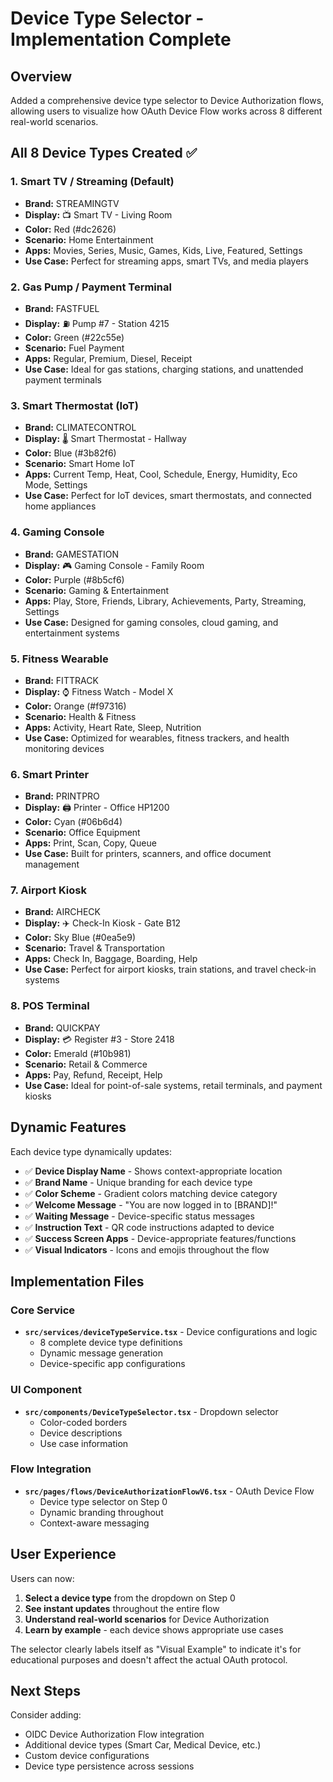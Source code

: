 # Device Type Selector - Implementation Complete

## Overview
Added a comprehensive device type selector to Device Authorization flows, allowing users to visualize how OAuth Device Flow works across 8 different real-world scenarios.

## All 8 Device Types Created ✅

### 1. **Smart TV / Streaming** (Default)
- **Brand:** STREAMINGTV
- **Display:** 📺 Smart TV - Living Room
- **Color:** Red (#dc2626)
- **Scenario:** Home Entertainment
- **Apps:** Movies, Series, Music, Games, Kids, Live, Featured, Settings
- **Use Case:** Perfect for streaming apps, smart TVs, and media players

### 2. **Gas Pump / Payment Terminal**
- **Brand:** FASTFUEL
- **Display:** ⛽ Pump #7 - Station 4215
- **Color:** Green (#22c55e)
- **Scenario:** Fuel Payment
- **Apps:** Regular, Premium, Diesel, Receipt
- **Use Case:** Ideal for gas stations, charging stations, and unattended payment terminals

### 3. **Smart Thermostat (IoT)**
- **Brand:** CLIMATECONTROL
- **Display:** 🌡️ Smart Thermostat - Hallway
- **Color:** Blue (#3b82f6)
- **Scenario:** Smart Home IoT
- **Apps:** Current Temp, Heat, Cool, Schedule, Energy, Humidity, Eco Mode, Settings
- **Use Case:** Perfect for IoT devices, smart thermostats, and connected home appliances

### 4. **Gaming Console**
- **Brand:** GAMESTATION
- **Display:** 🎮 Gaming Console - Family Room
- **Color:** Purple (#8b5cf6)
- **Scenario:** Gaming & Entertainment
- **Apps:** Play, Store, Friends, Library, Achievements, Party, Streaming, Settings
- **Use Case:** Designed for gaming consoles, cloud gaming, and entertainment systems

### 5. **Fitness Wearable**
- **Brand:** FITTRACK
- **Display:** ⌚ Fitness Watch - Model X
- **Color:** Orange (#f97316)
- **Scenario:** Health & Fitness
- **Apps:** Activity, Heart Rate, Sleep, Nutrition
- **Use Case:** Optimized for wearables, fitness trackers, and health monitoring devices

### 6. **Smart Printer**
- **Brand:** PRINTPRO
- **Display:** 🖨️ Printer - Office HP1200
- **Color:** Cyan (#06b6d4)
- **Scenario:** Office Equipment
- **Apps:** Print, Scan, Copy, Queue
- **Use Case:** Built for printers, scanners, and office document management

### 7. **Airport Kiosk**
- **Brand:** AIRCHECK
- **Display:** ✈️ Check-In Kiosk - Gate B12
- **Color:** Sky Blue (#0ea5e9)
- **Scenario:** Travel & Transportation
- **Apps:** Check In, Baggage, Boarding, Help
- **Use Case:** Perfect for airport kiosks, train stations, and travel check-in systems

### 8. **POS Terminal**
- **Brand:** QUICKPAY
- **Display:** 💳 Register #3 - Store 2418
- **Color:** Emerald (#10b981)
- **Scenario:** Retail & Commerce
- **Apps:** Pay, Refund, Receipt, Help
- **Use Case:** Ideal for point-of-sale systems, retail terminals, and payment kiosks

## Dynamic Features

Each device type dynamically updates:
- ✅ **Device Display Name** - Shows context-appropriate location
- ✅ **Brand Name** - Unique branding for each device type
- ✅ **Color Scheme** - Gradient colors matching device category
- ✅ **Welcome Message** - "You are now logged in to [BRAND]!"
- ✅ **Waiting Message** - Device-specific status messages
- ✅ **Instruction Text** - QR code instructions adapted to device
- ✅ **Success Screen Apps** - Device-appropriate features/functions
- ✅ **Visual Indicators** - Icons and emojis throughout the flow

## Implementation Files

### Core Service
- **`src/services/deviceTypeService.tsx`** - Device configurations and logic
  - 8 complete device type definitions
  - Dynamic message generation
  - Device-specific app configurations

### UI Component
- **`src/components/DeviceTypeSelector.tsx`** - Dropdown selector
  - Color-coded borders
  - Device descriptions
  - Use case information

### Flow Integration
- **`src/pages/flows/DeviceAuthorizationFlowV6.tsx`** - OAuth Device Flow
  - Device type selector on Step 0
  - Dynamic branding throughout
  - Context-aware messaging

## User Experience

Users can now:
1. **Select a device type** from the dropdown on Step 0
2. **See instant updates** throughout the entire flow
3. **Understand real-world scenarios** for Device Authorization
4. **Learn by example** - each device shows appropriate use cases

The selector clearly labels itself as "Visual Example" to indicate it's for educational purposes and doesn't affect the actual OAuth protocol.

## Next Steps

Consider adding:
- OIDC Device Authorization Flow integration
- Additional device types (Smart Car, Medical Device, etc.)
- Custom device configurations
- Device type persistence across sessions

